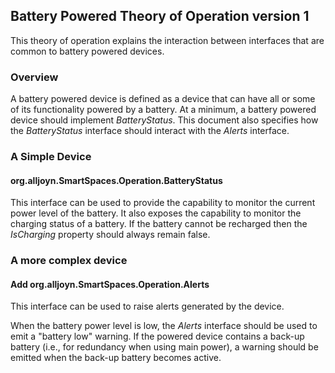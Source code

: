 ## Battery Powered Theory of Operation version 1

This theory of operation explains the interaction between interfaces that are common to battery powered devices.

### Overview

A battery powered device is defined as a device that can have all or some of its functionality powered by a battery. At a minimum, a battery powered
device should implement _BatteryStatus_. This document also specifies how the _BatteryStatus_ interface should interact with the _Alerts_ interface.

### A Simple Device

#### org.alljoyn.SmartSpaces.Operation.BatteryStatus

This interface can be used to provide the capability to monitor the current power level of the battery. It also exposes the capability to monitor the
charging status of a battery. If the battery cannot be recharged then the _IsCharging_ property should always remain false.

### A more complex device

#### Add org.alljoyn.SmartSpaces.Operation.Alerts

This interface can be used to raise alerts generated by the device.

When the battery power level is low, the _Alerts_ interface should be used to emit a "battery low" warning.
If the powered device contains a back-up battery (i.e., for redundancy when using main power), a warning should be emitted when the back-up battery
becomes active.
